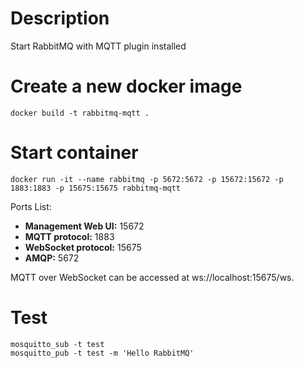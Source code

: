 # Description
Start RabbitMQ with MQTT plugin installed

# Create a new docker image
```shell
docker build -t rabbitmq-mqtt .
```

# Start container
```shell
docker run -it --name rabbitmq -p 5672:5672 -p 15672:15672 -p 1883:1883 -p 15675:15675 rabbitmq-mqtt
```

Ports List:

- **Management Web UI:** 15672
- **MQTT protocol:** 1883
- **WebSocket protocol:** 15675
- **AMQP:** 5672

MQTT over WebSocket can be accessed at ws://localhost:15675/ws.

# Test
```shell
mosquitto_sub -t test
mosquitto_pub -t test -m 'Hello RabbitMQ'
```
